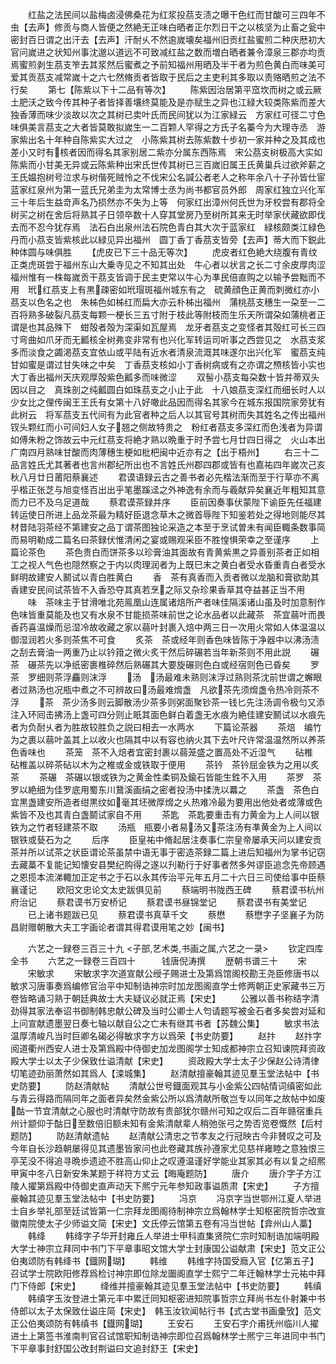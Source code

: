 <!-- { "loadSidebar": true } -->
　　红盐之法民间以盐梅卤浸佛桑花为红浆投茘支渍之曝干色红而甘酸可三四年不虫【去声】修贡与商人皆便之然絶无正味白晒者正尔烈日干之以核坚为止畜之瓮中密封百日谓之出汗去【去声】汗耐乆不然逾嵗壊矣福州旧贡红盐蜜煎二种庆厯初大官问嵗进之状知州事沈邈以道远不可致减红盐之数而増白晒者兼令漳泉三郡亦均贡焉蜜煎剥生茘支笮去其浆然后蜜煮之予前知福州用晒及半干者为煎色黄白而味美可爱其贡茘支减常嵗十之六七然脩贡者皆取于民后之主吏利其多取以责赂晒煎之法不行矣
　　第七【陈紫以下十二品有等次】
　　陈紫因治居第平窊坎而树之或云厥土肥沃之致今传其种子者皆择善壤终莫能及是亦赋生之异也江緑大较类陈紫而差大独香薄而味少淡故以次之其树已卖叶氏而民间犹以为江家緑云　方家红可径二寸色味俱美言茘支之大者皆莫敢拟嵗生一二百颗人罕得之方氏子名蓁今为大理寺丞　游家紫出名十年种自陈紫实大过之　小陈紫其树去陈紫数十步初一家并种之及其成也差小又时有核者因而得名其家别居二紫亦分属东西陈焉　宋公茘支树极高大实如陈紫而小甘美无异或云陈紫种出宋氏世传其树已三百嵗旧属王氏黄巢兵过欲斧薪之王氏媪抱树号泣求与树偕死贼怜之不伐宋公名諴公者老人之称年余八十子孙皆仕宦　蓝家红泉州为第一蓝氏兄弟圭为太常博士丞为尚书都官员外郎　周家红独立兴化军三十年后生益竒声名乃损然亦不失为上等　何家红出漳州何氏世为牙校尝有郡将全树买之树在舍后将熟其子日领卒数十人穿其堂房乃至树所其来无时举家伏藏欲即伐去而不忍今犹存焉　法石白出泉州法石院色青白其大次于蓝家红　緑核颇类江緑色丹而小茘支皆紫核此以緑见异出福州　圆丁香丁香茘支皆旁【去声】蒂大而下鋭此种体圆与味俱胜
　　【虎皮已下三十品无等次】
　　虎皮者红色絶大绕腹有青纹正类虎斑尝于福州东山大乗寺见之不知其出处　牛心者以状言之长二寸余皮厚肉涩福州惟有一株每嵗贡干茘支皆调于民主吏常以牛心为凖民倍直购之以输予尝黜而不用　玳红茘支上有黒疎密如玳瑁斑福州城东有之　硫黄顔色正黄而刺微红亦小茘支以色名之也　朱柹色如柹红而扁大亦云朴柹出福州　蒲桃茘支穗生一朶至一二百将熟多破裂凡茘支每颗一梗长三五寸附于枝此等附枝而生乐天所谓朶如蒲桃者正谓是也其品殊下　蚶殻者殻为深渠如瓦屋焉　龙牙者茘支之变怪者其殻红可长三四寸弯曲如爪牙而无瓤核全树弗变非常有也兴化军转运司听事之西尝见之　水茘支浆多而淡食之蠲渇茘支宜依山或平陆有近水者清泉流溉其味遂尔出兴化军　蜜茘支纯甘如蜜是谓过甘失味之中矣　丁香茘支核如小丁香树病或有之亦谓之槱核皆小实也大丁香出福州天庆观厚殻紫色瓤多而味微涩
　　双髻小茘支每朶数十皆并蒂双头因以目之　真珠剖之纯瓤圆白如珠茘支之小止于此　十八娘茘支深红而细长时人以少女比之俚传闽王王氏有女第十八好噉此品因而得名其家今在城东报国院家旁犹有此树云　将军茘支五代间有为此官者种之后人以其官号其树而失其姓名之传出福州　钗头颗红而小可间妇人女子翘之侧故特贵之　粉红者茘支多深红而色浅者为异谓如傅朱粉之饰故云中元红茘支将絶才熟以晩重于时予尝七月廿四日得之　火山本出广南四月熟味甘酸而肉薄穗生梗如枇杷闽中近亦有之【出于梧州】
　　右三十二品言姓氏尤其著者也言州郡纪所出也不言姓氏州郡四郡或皆有也嘉祐四年嵗次己亥秋八月廿日莆阳蔡襄述
　　君谟语録云古之善书者必先楷法渐而至于行草亦不离乎楷正张芝与旭变怪百出出乎笔墨蹊迳之外神逸有余而与羲献异矣襄近年粗知其意而力已不及乌足道哉
　　蔡君谟茶録并序
　　臣前因奏事伏蒙陛下谕臣先任福建转运使日所进上品龙茶最为精好臣退念草木之微首辱陛下知鉴若处之得地则能尽其材昔陆羽茶经不第建安之品丁谓茶图独论采造之本至于烹试曽未有闻臣輙条数事简而易明勒成二篇名曰茶録伏惟清闲之宴或赐观采臣不胜惶惧荣幸之至谨序
　　上篇论茶色
　　茶色贵白而饼茶多以珍膏油其面故有青黄紫黒之异善别茶者正如相工之视人气色也隠然察之于内以肉理润者为上既巳末之黄白者受水昏重青白者受水鲜明故建安人鬭试以青白胜黄白
　　香　茶有真香而入贡者微以龙脑和膏欲助其香建安民间试茶皆不入香恐夺其真若烹之际又杂珍果香草其夺益甚正当不用
　　味　茶味主于甘滑唯北苑鳯凰山连属诸焙所产者味佳隔溪诸山虽及时加意制作色味皆重莫能及也又有水泉不甘能损茶味前世之论水品者以此藏茶　茶宜蒻叶而畏香药喜温燥而忌湿冷故收藏之家以蒻叶封裹入焙中两三日一次用火常如人体温温以御湿润若火多则茶焦不可食
　　炙茶　茶或经年则香色味皆陈于净器中以沸汤渍之刮去膏油一两重乃止以钤箝之微火炙干然后碎碾若当年新茶则不用此説
　　碾茶　碾茶先以净纸密裹椎碎然后熟碾其大要旋碾则色白或经宿则色已昏矣
　　罗茶　罗细则茶浮麤则沫浮
　　汤　汤最难未熟则沫浮过熟则茶沈前世谓之蠏眼者过熟汤也况瓶中煮之不可辨故曰汤最难熁盏　凡欲茶先须熁盏令热冷则茶不浮
　　茶　茶少汤多则云脚散汤少茶多则粥面聚钞茶一钱匕先注汤调令极匀又添注入环囘击拂汤上盏可四分则止眂其面色鲜白着盏无水痕为絶佳建安鬭试以水痕先者为负耐乆者为胜故较胜负之説曰相去一水两水
　　下篇论茶器
　　茶焙　编竹为之裹以蒻叶盖其上以收火也隔其中以有容也纳火其下去叶尺许常温温然所以养茶色香味也
　　茶笼　茶不入焙者宜密封裹以蒻笼盛之置高处不近湿气
　　砧椎　砧椎盖以碎茶砧以木为之椎或金或铁取于便用
　　茶钤　茶钤屈金铁为之用以炙茶
　　茶碾　茶碾以银或铁为之黄金性柔铜及鍮石皆能生鉎不入用
　　茶罗　茶罗以絶细为佳罗底用蜀东川鵞溪画绢之密者投汤中揉洗以羃之
　　茶盏　茶色白宜黒盏建安所造者绀黒纹如毫其坯微厚熁之乆热难冷最为要用出他处者或薄或色紫皆不及也其青白盏鬬试家自不用
　　茶匙　茶匙要重击有力黄金为上人间以银铁为之竹者轻建茶不取
　　汤瓶　瓶要小者易汤又茶注汤有凖黄金为上人间以银铁或甆石为之
　　后序
　　臣皇祐中脩起居注奏事仁宗皇帝屡承天问以建安贡茶并所以试茶之状臣谓论茶虽禁中语无事于密造茶録二篇上进后知福州为掌书记窃去藏藁不复能记知懐安县樊纪购得之遂以刋勒行于好事者然多舛谬臣追念先帝顾遇之恩揽本流涕輙加正定书之于石以永其传治平元年五月二十六日三司使给事中臣蔡襄谨记
　　欧阳文忠论文太史跋俱见前
　　蔡端明书陇西王碑
　　蔡君谟书杭州府治记
　　蔡君谟书万安桥记
　　蔡君谟书昼锦堂记
　　蔡君谟书有美堂记
　　已上诸书题跋已见
　　蔡君谟书真草千文
　　蔡懋
　　蔡懋字子坚襄子为防昌尉赠朝散大夫工字画论者谓其得君谟用笔之妙【闽书】








　　六艺之一録卷三百三十九
<子部,艺术类,书画之属,六艺之一录>
　　钦定四库全书
　　六艺之一録卷三百四十　　　钱唐倪涛撰
　　歴朝书谱三十
　　宋
　　宋敏求
　　宋敏求字次道宣献公绶子赐进士及第爲馆阁校勘王尧臣修唐书以敏求习唐事奏爲编修官治平中知制诰神宗时加龙图阁直学士修两朝正史家藏书三万卷皆略诵习熟于朝廷典故士大夫疑议必就正焉【宋史】
　　公雅以善书称结字清劲得其家法奉诏书御制韩忠献公碑及当时公卿士人匄请题写被金石者多矣尝对延和上问宣献遗墨翌日奏七轴以献自公之亡未有继其书者【苏魏公集】
　　敏求书法温厚清峻凡当时巨卿名碣必得敏求字方以爲荣【书史防要】
　　赵抃
　　赵抃字阅道衢州西安人进士及第爲殿中侍御史加龙图阁学士知成都神宗立召知谏院拜资政殿大学士以太子少保致仕谥清献【宋史】
　　资政殿大学士太子少保赵公诗清律切笔迹劲丽萧然如其爲人【滦城集】
　　赵清献擅豪翰其迹见羣玉堂法帖中【书史防要】
　　防赵清献帖
　　清献公世号鐡面观其与小金紫公四帖情词缜密如此与青云得路而隔同年之面者异矣然金紫公所以爲清献所敬岂专以同年之故帖中如废酤一节宜清献之心服也时清献守防故有贵部犹尔赣州可知之叹后二百年赣宿重兵州计颛仰于酤日至数倍旧额未知有金紫清献辈人稍弛张弓之势否览卷慨然【后村题防】
　　防赵清献遗帖
　　赵清献公清忠之节孝友之行冠映古今非賛叹之可及今年自长沙趋朝屡得见其遗墨皆家问也此卷藏其族孙遵家尤见慈祥雍睦之意独恨三亭芜没不得追寻晩歩遗迹不胜高山仰止之叹遵温谨好学能业其家其必有以复之绍熈甲寅中冬八日新安朱某题于祥符方丈云【晦庵题防】
　　唐介
　　唐介字子方江陵人擢第爲殿中侍御史直声动天下熈宁元年参知政事谥质肃【宋史】
　　子方擅豪翰其迹见羣玉堂法帖中【书史防要】
　　冯京
　　冯京字当世鄂州江夏人举进士自乡举礼部至廷试皆第一仁宗拜龙图阁待制神宗立爲翰林学士知枢密院哲宗改宣徽南院使太子少师谥文简【宋史】文氏停云馆第五卷有冯当世帖【弇州山人藁】
　　韩绛
　　韩绛字子华开封雍丘人举进士甲科直集贤院仁宗时知制诰加端明殿大学士神宗立拜同中书门下平章事昭文馆大学士封康国公谥献肃【宋史】范文正公伯夷颂防有韩绛书【鐡网瑚】
　　韩维
　　韩维字持国受廕入官【亿第五子】召试学士院欧阳修荐爲检讨神宗即位除龙圗阁直学士熙宁二年迁翰林学士元祐中拜门下侍郎【宋史】
　　绛维并擅豪翰其迹见羣玉堂法帖中【书史防要】
　　韩缜
　　韩缜字玉汝登进士第元丰中累迁同知枢密进知院事哲宗立拜尚书左仆射兼中书侍郎以太子太保致仕谥庄简【宋史】　韩玉汝钦闻帖行书【式古堂书画彚攷】范文正公伯夷颂防有韩缜书【鐡网瑚】
　　王安石
　　王安石字介甫抚州临川人擢进士上第签书淮南判官召试馆职知制诰神宗即位召爲翰林学士熈宁三年进同中书门下平章事封舒国公改封荆谥曰文追封舒王【宋史】
